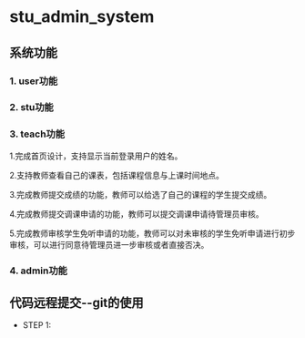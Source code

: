 # stu_admin_system

## 系统功能

### 1. user功能

### 2. stu功能

### 3. teach功能
1.完成首页设计，支持显示当前登录用户的姓名。

2.支持教师查看自己的课表，包括课程信息与上课时间地点。

3.完成教师提交成绩的功能，教师可以给选了自己的课程的学生提交成绩。

4.完成教师提交调课申请的功能，教师可以提交调课申请待管理员审核。

5.完成教师审核学生免听申请的功能，教师可以对未审核的学生免听申请进行初步审核，可以进行同意待管理员进一步审核或者直接否决。
### 4. admin功能

## 代码远程提交--git的使用
- STEP 1:
